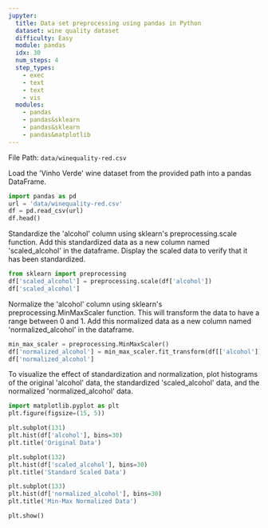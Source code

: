 ```yaml
---
jupyter:
  title: Data set preprocessing using pandas in Python
  dataset: wine quality dataset
  difficulty: Easy
  module: pandas
  idx: 30
  num_steps: 4
  step_types:
    - exec
    - text
    - text
    - vis
  modules:
    - pandas
    - pandas&sklearn
    - pandas&sklearn
    - pandas&matplotlib
---
```


File Path: `data/winequality-red.csv`

Load the 'Vinho Verde' wine dataset from the provided path into a pandas DataFrame.
```python
import pandas as pd
url = 'data/winequality-red.csv'
df = pd.read_csv(url)
df.head()
```

Standardize the 'alcohol' column using sklearn's preprocessing.scale function. Add this standardized data as a new column named 'scaled_alcohol' in the dataframe. Display the scaled data to verify that it has been standardized.
```python
from sklearn import preprocessing
df['scaled_alcohol'] = preprocessing.scale(df['alcohol'])
df['scaled_alcohol']
```

Normalize the 'alcohol' column using sklearn's preprocessing.MinMaxScaler function. This will transform the data to have a range between 0 and 1. Add this normalized data as a new column named 'normalized_alcohol' in the dataframe.
```python
min_max_scaler = preprocessing.MinMaxScaler()
df['normalized_alcohol'] = min_max_scaler.fit_transform(df[['alcohol']])
df['normalized_alcohol']
```

To visualize the effect of standardization and normalization, plot histograms of the original 'alcohol' data, the standardized 'scaled_alcohol' data, and the normalized 'normalized_alcohol' data.
```python
import matplotlib.pyplot as plt
plt.figure(figsize=(15, 5))

plt.subplot(131)
plt.hist(df['alcohol'], bins=30)
plt.title('Original Data')

plt.subplot(132)
plt.hist(df['scaled_alcohol'], bins=30)
plt.title('Standard Scaled Data')

plt.subplot(133)
plt.hist(df['normalized_alcohol'], bins=30)
plt.title('Min-Max Normalized Data')

plt.show()
```
